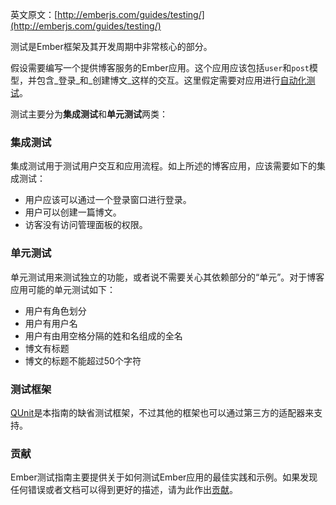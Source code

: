 英文原文：[http://emberjs.com/guides/testing/](http://emberjs.com/guides/testing/)

测试是Ember框架及其开发周期中非常核心的部分。

假设需要编写一个提供博客服务的Ember应用。这个应用应该包括`user`和`post`模型，并包含_登录_和_创建博文_这样的交互。这里假定需要对应用进行[自动化测试]。

测试主要分为**集成测试**和**单元测试**两类：

### 集成测试

集成测试用于测试用户交互和应用流程。如上所述的博客应用，应该需要如下的集成测试：

* 用户应该可以通过一个登录窗口进行登录。
* 用户可以创建一篇博文。
* 访客没有访问管理面板的权限。

### 单元测试

单元测试用来测试独立的功能，或者说不需要关心其依赖部分的“单元”。对于博客应用可能的单元测试如下：

* 用户有角色划分
* 用户有用户名
* 用户有由用空格分隔的姓和名组成的全名
* 博文有标题
* 博文的标题不能超过50个字符

### 测试框架

[QUnit]是本指南的缺省测试框架，不过其他的框架也可以通过第三方的适配器来支持。

### 贡献

Ember测试指南主要提供关于如何测试Ember应用的最佳实践和示例。如果发现任何错误或者文档可以得到更好的描述，请为此作出[贡献]。

[自动化测试]: http://en.wikipedia.org/wiki/Test_automation
[QUnit]: http://qunitjs.com/
[贡献]: https://github.com/emberjs/website
